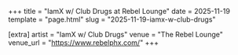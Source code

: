 +++
title = "IamX w/ Club Drugs at Rebel Lounge"
date = 2025-11-19
template = "page.html"
slug = "2025-11-19-iamx-w-club-drugs"

[extra]
artist = "IamX w/ Club Drugs"
venue = "The Rebel Lounge"
venue_url = "https://www.rebelphx.com/"
+++
